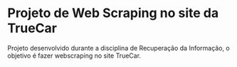 # Projeto de Web Scraping no site da TrueCar
Projeto desenvolvido durante a disciplina de Recuperação da Informação, o objetivo é fazer webscraping no site TrueCar.

